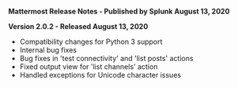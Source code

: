 **Mattermost Release Notes - Published by Splunk August 13, 2020**


**Version 2.0.2 - Released August 13, 2020**

* Compatibility changes for Python 3 support
* Internal bug fixes
* Bug fixes in 'test connectivity' and 'list posts' actions
* Fixed output view for 'list channels' action
* Handled exceptions for Unicode character issues